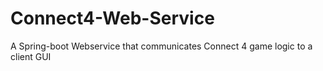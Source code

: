 # Connect4-Web-Service
A Spring-boot Webservice that communicates Connect 4 game logic to a client GUI

